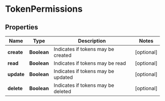 
# TokenPermissions

## Properties
Name | Type | Description | Notes
------------ | ------------- | ------------- | -------------
**create** | **Boolean** | Indicates if tokens may be created |  [optional]
**read** | **Boolean** | Indicates if tokens may be read |  [optional]
**update** | **Boolean** | Indicates if tokens may be updated |  [optional]
**delete** | **Boolean** | Indicates if tokens may be deleted |  [optional]



